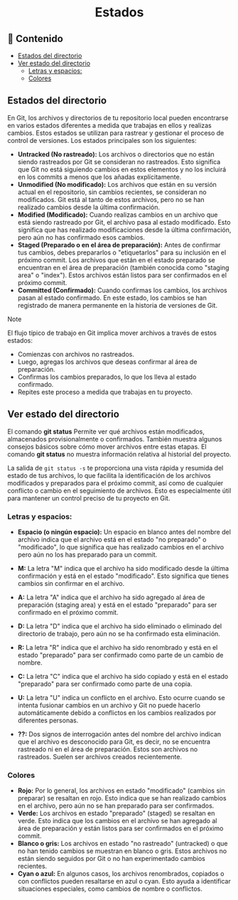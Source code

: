 <h1 align="center">Estados</h1>

<h2>📑 Contenido</h2>

- [Estados del directorio](#estados-del-directorio)
- [Ver estado del directorio](#ver-estado-del-directorio)
  - [Letras y espacios:](#letras-y-espacios)
  - [Colores](#colores)

## Estados del directorio

En Git, los archivos y directorios de tu repositorio local pueden encontrarse en varios estados diferentes a medida que trabajas en ellos y realizas cambios. Estos estados se utilizan para rastrear y gestionar el proceso de control de versiones. Los estados principales son los siguientes:

- **Untracked (No rastreado):** Los archivos o directorios que no están siendo rastreados por Git se consideran no rastreados. Esto significa que Git no está siguiendo cambios en estos elementos y no los incluirá en los commits a menos que los añadas explícitamente.
- **Unmodified (No modificado):** Los archivos que están en su versión actual en el repositorio, sin cambios recientes, se consideran no modificados. Git está al tanto de estos archivos, pero no se han realizado cambios desde la última confirmación.
- **Modified (Modificado):** Cuando realizas cambios en un archivo que está siendo rastreado por Git, el archivo pasa al estado modificado. Esto significa que has realizado modificaciones desde la última confirmación, pero aún no has confirmado esos cambios.
- **Staged (Preparado o en el área de preparación):** Antes de confirmar tus cambios, debes prepararlos o "etiquetarlos" para su inclusión en el próximo commit. Los archivos que están en el estado preparado se encuentran en el área de preparación (también conocida como "staging area" o "index"). Estos archivos están listos para ser confirmados en el próximo commit.
- **Committed (Confirmado):** Cuando confirmas los cambios, los archivos pasan al estado confirmado. En este estado, los cambios se han registrado de manera permanente en la historia de versiones de Git.

> [!NOTE]
>
> El flujo típico de trabajo en Git implica mover archivos a través de estos estados:
>
> - Comienzas con archivos no rastreados.
> - Luego, agregas los archivos que deseas confirmar al área de preparación.
> - Confirmas los cambios preparados, lo que los lleva al estado confirmado.
> - Repites este proceso a medida que trabajas en tu proyecto.

## Ver estado del directorio

El comando **git status** Permite ver qué archivos están modificados, almacenados provisionalmente o confirmados. También muestra algunos consejos básicos sobre cómo mover archivos entre estas etapas. El comando **git status** no muestra información relativa al historial del proyecto.

La salida de `git status -s` te proporciona una vista rápida y resumida del estado de tus archivos, lo que facilita la identificación de los archivos modificados y preparados para el próximo commit, así como de cualquier conflicto o cambio en el seguimiento de archivos. Esto es especialmente útil para mantener un control preciso de tu proyecto en Git.

### Letras y espacios:

- **Espacio (o ningún espacio):** Un espacio en blanco antes del nombre del archivo indica que el archivo está en el estado "no preparado" o "modificado", lo que significa que has realizado cambios en el archivo pero aún no los has preparado para un commit.

- **M:** La letra "M" indica que el archivo ha sido modificado desde la última confirmación y está en el estado "modificado". Esto significa que tienes cambios sin confirmar en el archivo.

- **A:** La letra "A" indica que el archivo ha sido agregado al área de preparación (staging area) y está en el estado "preparado" para ser confirmado en el próximo commit.

- **D:** La letra "D" indica que el archivo ha sido eliminado o eliminado del directorio de trabajo, pero aún no se ha confirmado esta eliminación.

- **R:** La letra "R" indica que el archivo ha sido renombrado y está en el estado "preparado" para ser confirmado como parte de un cambio de nombre.

- **C:** La letra "C" indica que el archivo ha sido copiado y está en el estado "preparado" para ser confirmado como parte de una copia.

- **U:** La letra "U" indica un conflicto en el archivo. Esto ocurre cuando se intenta fusionar cambios en un archivo y Git no puede hacerlo automáticamente debido a conflictos en los cambios realizados por diferentes personas.

- **??:** Dos signos de interrogación antes del nombre del archivo indican que el archivo es desconocido para Git, es decir, no se encuentra rastreado ni en el área de preparación. Estos son archivos no rastreados. Suelen ser archivos creados recientemente.

### Colores

- **Rojo:** Por lo general, los archivos en estado "modificado" (cambios sin preparar) se resaltan en rojo. Esto indica que se han realizado cambios en el archivo, pero aún no se han preparado para ser confirmados.
- **Verde:** Los archivos en estado "preparado" (staged) se resaltan en verde. Esto indica que los cambios en el archivo se han agregado al área de preparación y están listos para ser confirmados en el próximo commit.
- **Blanco o gris:** Los archivos en estado "no rastreado" (untracked) o que no han tenido cambios se muestran en blanco o gris. Estos archivos no están siendo seguidos por Git o no han experimentado cambios recientes.
- **Cyan o azul:** En algunos casos, los archivos renombrados, copiados o con conflictos pueden resaltarse en azul o cyan. Esto ayuda a identificar situaciones especiales, como cambios de nombre o conflictos.
